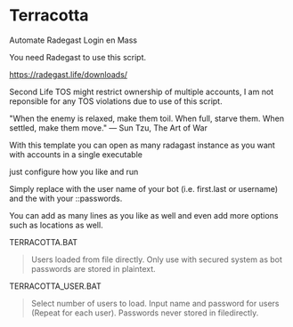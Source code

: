 # Terracotta

Automate Radegast Login en Mass

You need Radegast to use this script. 

https://radegast.life/downloads/

Second Life TOS might restrict ownership of multiple accounts, I am not reponsible for any TOS violations due to use of this script. 

"When the enemy is relaxed, make them toil. When full, starve them. When settled, make them move."
        												― Sun Tzu, The Art of War

With this template you can open as many radagast instance as you want with accounts in a single executable

just configure how you like and run


Simply replace <USER> with the user name of your bot (i.e. first.last or username) and the <PASSWORD> with your ::passwords. 


You can add as many lines as you like as well and even add more options such as locations as well.

TERRACOTTA.BAT

 >Users loaded from file directly.
 >Only use with secured system as bot passwords are stored in plaintext.
 
TERRACOTTA_USER.BAT
 
 >Select number of users to load.
 >Input name and password for users (Repeat for each user).
 >Passwords never stored in filedirectly.
